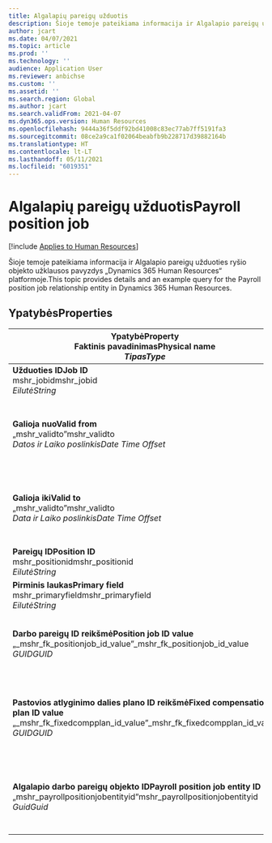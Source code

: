 ```yaml
---
title: Algalapių pareigų užduotis
description: Šioje temoje pateikiama informacija ir Algalapio pareigų užduoties objekto užklausos pavyzdys „Dynamics 365 Human Resources“ platformoje.
author: jcart
ms.date: 04/07/2021
ms.topic: article
ms.prod: ''
ms.technology: ''
audience: Application User
ms.reviewer: anbichse
ms.custom: ''
ms.assetid: ''
ms.search.region: Global
ms.author: jcart
ms.search.validFrom: 2021-04-07
ms.dyn365.ops.version: Human Resources
ms.openlocfilehash: 9444a36f5ddf92bd41008c83ec77ab7ff5191fa3
ms.sourcegitcommit: 08ce2a9ca1f02064beabfb9b228717d39882164b
ms.translationtype: HT
ms.contentlocale: lt-LT
ms.lasthandoff: 05/11/2021
ms.locfileid: "6019351"
---
```

# <a name="payroll-position-job"></a><span data-ttu-id="372e2-103">Algalapių pareigų užduotis</span><span class="sxs-lookup"><span data-stu-id="372e2-103">Payroll position job</span></span>

[!include [Applies to Human Resources](../includes/applies-to-hr.md)]

<span data-ttu-id="372e2-104">Šioje temoje pateikiama informacija ir Algalapio pareigų užduoties ryšio objekto užklausos pavyzdys „Dynamics 365 Human Resources“ platformoje.</span><span class="sxs-lookup"><span data-stu-id="372e2-104">This topic provides details and an example query for the Payroll position job relationship entity in Dynamics 365 Human Resources.</span></span>

## <a name="properties"></a><span data-ttu-id="372e2-105">Ypatybės</span><span class="sxs-lookup"><span data-stu-id="372e2-105">Properties</span></span>

| <span data-ttu-id="372e2-106">Ypatybė</span><span class="sxs-lookup"><span data-stu-id="372e2-106">Property</span></span><br><span data-ttu-id="372e2-107">**Faktinis pavadinimas**</span><span class="sxs-lookup"><span data-stu-id="372e2-107">**Physical name**</span></span><br><span data-ttu-id="372e2-108">**_Tipas_**</span><span class="sxs-lookup"><span data-stu-id="372e2-108">**_Type_**</span></span> | <span data-ttu-id="372e2-109">Naudojimas</span><span class="sxs-lookup"><span data-stu-id="372e2-109">Use</span></span> | <span data-ttu-id="372e2-110">Aprašas</span><span class="sxs-lookup"><span data-stu-id="372e2-110">Description</span></span> |
| --- | --- | --- |
| <span data-ttu-id="372e2-111">**Užduoties ID**</span><span class="sxs-lookup"><span data-stu-id="372e2-111">**Job ID**</span></span><br><span data-ttu-id="372e2-112">mshr_jobid</span><span class="sxs-lookup"><span data-stu-id="372e2-112">mshr_jobid</span></span><br><span data-ttu-id="372e2-113">*Eilutė*</span><span class="sxs-lookup"><span data-stu-id="372e2-113">*String*</span></span> | <span data-ttu-id="372e2-114">Tik skaityti</span><span class="sxs-lookup"><span data-stu-id="372e2-114">Readp-only</span></span><br><span data-ttu-id="372e2-115">Būtina</span><span class="sxs-lookup"><span data-stu-id="372e2-115">Required</span></span> |<span data-ttu-id="372e2-116">Užduoties ID.</span><span class="sxs-lookup"><span data-stu-id="372e2-116">The ID of the job.</span></span> |
| <span data-ttu-id="372e2-117">**Galioja nuo**</span><span class="sxs-lookup"><span data-stu-id="372e2-117">**Valid from**</span></span><br><span data-ttu-id="372e2-118">„mshr_validto”</span><span class="sxs-lookup"><span data-stu-id="372e2-118">mshr_validto</span></span><br><span data-ttu-id="372e2-119">*Datos ir Laiko poslinkis*</span><span class="sxs-lookup"><span data-stu-id="372e2-119">*Date Time Offset*</span></span> | <span data-ttu-id="372e2-120">Tik skaitomas</span><span class="sxs-lookup"><span data-stu-id="372e2-120">Read-only</span></span> <br><span data-ttu-id="372e2-121">Būtina</span><span class="sxs-lookup"><span data-stu-id="372e2-121">Required</span></span> | <span data-ttu-id="372e2-122">Data, nuo kurios įsigalioja pareigų ir užduoties ryšys.</span><span class="sxs-lookup"><span data-stu-id="372e2-122">Date the postion and job relationship is valid from.</span></span> |
| <span data-ttu-id="372e2-123">**Galioja iki**</span><span class="sxs-lookup"><span data-stu-id="372e2-123">**Valid to**</span></span><br><span data-ttu-id="372e2-124">„mshr_validto”</span><span class="sxs-lookup"><span data-stu-id="372e2-124">mshr_validto</span></span><br><span data-ttu-id="372e2-125">*Data ir Laiko poslinkis*</span><span class="sxs-lookup"><span data-stu-id="372e2-125">*Date Time Offset*</span></span> | <span data-ttu-id="372e2-126">Tik skaitomas</span><span class="sxs-lookup"><span data-stu-id="372e2-126">Read-only</span></span> <br><span data-ttu-id="372e2-127">Būtina</span><span class="sxs-lookup"><span data-stu-id="372e2-127">Required</span></span> | <span data-ttu-id="372e2-128">Data, iki kurios galioja pareigų ir užduoties ryšys.</span><span class="sxs-lookup"><span data-stu-id="372e2-128">Date the position and job relationship is valid to.</span></span>  |
| <span data-ttu-id="372e2-129">**Pareigų ID**</span><span class="sxs-lookup"><span data-stu-id="372e2-129">**Position ID**</span></span><br><span data-ttu-id="372e2-130">mshr_positionid</span><span class="sxs-lookup"><span data-stu-id="372e2-130">mshr_positionid</span></span><br><span data-ttu-id="372e2-131">*Eilutė*</span><span class="sxs-lookup"><span data-stu-id="372e2-131">*String*</span></span> | <span data-ttu-id="372e2-132">Tik skaitomas</span><span class="sxs-lookup"><span data-stu-id="372e2-132">Read-only</span></span><br><span data-ttu-id="372e2-133">Būtina</span><span class="sxs-lookup"><span data-stu-id="372e2-133">Required</span></span> | <span data-ttu-id="372e2-134">Pareigų ID.</span><span class="sxs-lookup"><span data-stu-id="372e2-134">The ID of the position.</span></span> |
| <span data-ttu-id="372e2-135">**Pirminis laukas**</span><span class="sxs-lookup"><span data-stu-id="372e2-135">**Primary field**</span></span><br><span data-ttu-id="372e2-136">mshr_primaryfield</span><span class="sxs-lookup"><span data-stu-id="372e2-136">mshr_primaryfield</span></span><br><span data-ttu-id="372e2-137">*Eilutė*</span><span class="sxs-lookup"><span data-stu-id="372e2-137">*String*</span></span> | <span data-ttu-id="372e2-138">Būtina</span><span class="sxs-lookup"><span data-stu-id="372e2-138">Required</span></span><br><span data-ttu-id="372e2-139">Sistemos sugeneruota</span><span class="sxs-lookup"><span data-stu-id="372e2-139">System generated</span></span> |  |
| <span data-ttu-id="372e2-140">**Darbo pareigų ID reikšmė**</span><span class="sxs-lookup"><span data-stu-id="372e2-140">**Position job ID value**</span></span><br><span data-ttu-id="372e2-141">„_mshr_fk_positionjob_id_value”</span><span class="sxs-lookup"><span data-stu-id="372e2-141">_mshr_fk_positionjob_id_value</span></span><br><span data-ttu-id="372e2-142">*GUID*</span><span class="sxs-lookup"><span data-stu-id="372e2-142">*GUID*</span></span> | <span data-ttu-id="372e2-143">Tik skaitomas</span><span class="sxs-lookup"><span data-stu-id="372e2-143">Read-only</span></span><br><span data-ttu-id="372e2-144">Būtina</span><span class="sxs-lookup"><span data-stu-id="372e2-144">Required</span></span><br><span data-ttu-id="372e2-145">Išorinis raktas: „mshr_PayrollPositionJobEntity of the mshr_payrollpositionjobentity”</span><span class="sxs-lookup"><span data-stu-id="372e2-145">Foreign key:mshr_PayrollPositionJobEntity of the mshr_payrollpositionjobentity</span></span> |<span data-ttu-id="372e2-146">Darbo ID yra susietas su pareigomis.</span><span class="sxs-lookup"><span data-stu-id="372e2-146">The ID of the job associated with the position.</span></span>|
| <span data-ttu-id="372e2-147">**Pastovios atlyginimo dalies plano ID reikšmė**</span><span class="sxs-lookup"><span data-stu-id="372e2-147">**Fixed compensation plan ID value**</span></span><br><span data-ttu-id="372e2-148">„_mshr_fk_fixedcompplan_id_value”</span><span class="sxs-lookup"><span data-stu-id="372e2-148">_mshr_fk_fixedcompplan_id_value</span></span><br><span data-ttu-id="372e2-149">*GUID*</span><span class="sxs-lookup"><span data-stu-id="372e2-149">*GUID*</span></span> | <span data-ttu-id="372e2-150">Tik skaitomas</span><span class="sxs-lookup"><span data-stu-id="372e2-150">Read-only</span></span><br><span data-ttu-id="372e2-151">Būtina</span><span class="sxs-lookup"><span data-stu-id="372e2-151">Required</span></span><br><span data-ttu-id="372e2-152">Išorinis raktas: „mshr_FixedCompPlan_id of mshr_payrollfixedcompensationplanentity”</span><span class="sxs-lookup"><span data-stu-id="372e2-152">Foreign key: mshr_FixedCompPlan_id of mshr_payrollfixedcompensationplanentity</span></span>  | <span data-ttu-id="372e2-153">Pastovios atlyginimo dalies plano ID yra susietas su pareigomis.</span><span class="sxs-lookup"><span data-stu-id="372e2-153">The ID of the fixed compensation plan associated with the position.</span></span> |
| <span data-ttu-id="372e2-154">**Algalapio darbo pareigų objekto ID**</span><span class="sxs-lookup"><span data-stu-id="372e2-154">**Payroll position job entity ID**</span></span><br><span data-ttu-id="372e2-155">„mshr_payrollpositionjobentityid”</span><span class="sxs-lookup"><span data-stu-id="372e2-155">mshr_payrollpositionjobentityid</span></span><br><span data-ttu-id="372e2-156">*Guid*</span><span class="sxs-lookup"><span data-stu-id="372e2-156">*Guid*</span></span> | <span data-ttu-id="372e2-157">Būtina</span><span class="sxs-lookup"><span data-stu-id="372e2-157">Required</span></span><br><span data-ttu-id="372e2-158">Sugeneruota sistemos.</span><span class="sxs-lookup"><span data-stu-id="372e2-158">System generated.</span></span> | <span data-ttu-id="372e2-159">Sistemos sukurta GUID reikšmė, skirta unikaliai atpažinti užduotį.</span><span class="sxs-lookup"><span data-stu-id="372e2-159">A system-generated GUID value to uniquely identify the job.</span></span>  |

